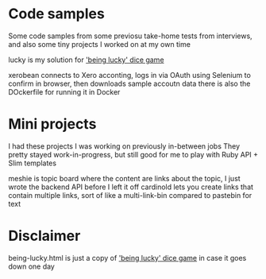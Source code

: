 # Code samples
Some code samples from some previosu take-home tests from interviews, and also some tiny projects I worked on at my own time

lucky is my solution for ['being lucky' dice game](https://public.3.basecamp.com/p/FgGUHXdbKi2f4vJ5m1qgM8Xr)

xerobean connects to Xero acconting, logs in via OAuth using Selenium to confirm in browser, then downloads sample accoutn data
there is also the DOckerfile for running it in Docker


# Mini projects

I had these projects I was working on previously in-between jobs
They pretty stayed work-in-progress, but still good for me to play with Ruby API + Slim templates

meshie is topic board where the content are links about the topic, I just wrote the backend API before I left it off
cardinold lets you create links that contain multiple links, sort of like a multi-link-bin compared to pastebin for text



# Disclaimer
being-lucky.html is just a copy of ['being lucky' dice game](https://public.3.basecamp.com/p/FgGUHXdbKi2f4vJ5m1qgM8Xr) in case it goes down one day
